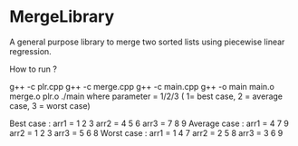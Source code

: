 # MergeLibrary
A general purpose library to merge two sorted lists using piecewise linear regression.

How to run ?

g++ -c plr.cpp
g++ -c merge.cpp
g++ -c main.cpp
g++ -o main main.o merge.o plr.o
./main <parameter> where parameter = 1/2/3 ( 1= best case, 2 = average case, 3 = worst case)

Best case : arr1 = 1 2 3 
            arr2 = 4 5 6
            arr3 = 7 8 9 
Average case : arr1 = 4 7 9
               arr2 = 1 2 3
               arr3 = 5 6 8
Worst case : arr1 = 1 4 7
             arr2 = 2 5 8
             arr3 = 3 6 9
